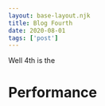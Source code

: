 ```yaml
---
layout: base-layout.njk
title: Blog Fourth
date: 2020-08-01
tags: ['post']
---
```

Well 4th is the
# Performance
